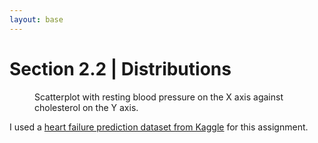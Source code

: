 ```yaml
---
layout: base
---
```

# Section 2.2 | Distributions
<figure id="HeartViz">
<figcaption>
Scatterplot with resting blood pressure on the X axis against cholesterol on the Y axis.
</figcaption>
</figure>

I used a [heart failure prediction dataset from Kaggle](https://www.kaggle.com/fedesoriano/heart-failure-prediction) for this assignment.

<script src="main.js"></script>